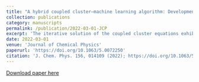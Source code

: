 ```yaml
---
title: "A hybrid coupled cluster–machine learning algorithm: Development of various regression models and benchmark applications"
collection: publications
category: manuscripts
permalink: /publication/2022-03-01-JCP
excerpt: 'The iterative solution of the coupled cluster equations exhibits a synergistic relationship among the various cluster amplitudes. The iteration scheme is analyzed as a multivariate discrete time propagation of nonlinearly coupled equations, which is dictated by only a few principal cluster amplitudes. These principal amplitudes usually correspond to only a few valence excitations, whereas all other cluster amplitudes are enslaved and behave as auxiliary variables [Agarawal et al., J. Chem. Phys. 154, 044110 (2021)]. We develop a coupled cluster–machine learning hybrid scheme where various supervised machine learning strategies are introduced to establish the interdependence between the principal and auxiliary amplitudes on-the-fly. While the coupled cluster equations are solved only to determine the principal amplitudes, the auxiliary amplitudes, on the other hand, are determined via regression as unique functionals of the principal amplitudes. This leads to significant reduction in the number of independent degrees of freedom during the iterative optimization, which saves significant computation time. A few different regression techniques have been developed, which have their own advantages and disadvantages. The scheme has been applied to several molecules in their equilibrium and stretched geometries, and our scheme, with all the regression models, shows a significant reduction in computation time over the canonical coupled cluster calculations without unduly sacrificing the accuracy.'
date: 2022-03-01
venue: 'Journal of Chemical Physics'
paperurl: 'https://doi.org/10.1063/5.0072250'
citation: 'J. Chem. Phys. 156, 014109 (2022); https://doi.org/10.1063/5.0072250'
---
```


[Download paper here](https://doi.org/10.1063/5.0072250)
